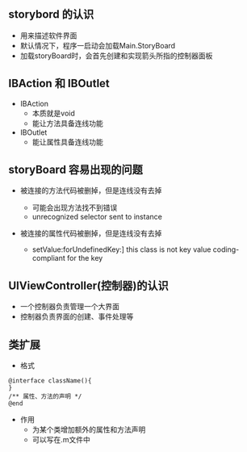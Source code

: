## storybord 的认识
- 用来描述软件界面
- 默认情况下，程序一启动会加载Main.StoryBoard
- 加载storyBoard时，会首先创建和实现箭头所指的控制器面板

## IBAction 和 IBOutlet

- IBAction
    - 本质就是void
    - 能让方法具备连线功能
- IBOutlet
    - 能让属性具备连线功能

## storyBoard 容易出现的问题
- 被连接的方法代码被删掉，但是连线没有去掉
    - 可能会出现方法找不到错误
    - unrecognized selector sent to instance

- 被连接的属性代码被删掉，但是连线没有去掉
    - setValue:forUndefinedKey:] this class is not key value coding-compliant for the key

## UIViewController(控制器)的认识

- 一个控制器负责管理一个大界面
- 控制器负责界面的创建、事件处理等

## 类扩展
- 格式

```
@interface className(){
}
/** 属性、方法的声明 */
@end
```
- 作用
    - 为某个类增加额外的属性和方法声明
    - 可以写在.m文件中